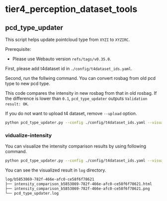 # tier4_perception_dataset_tools

## pcd_type_updater

This script helps update pointcloud type from `XYZI` to `XYZIRC`.

Prerequisite:

- Please use Webauto version `refs/tags/v0.35.0`.

First, please add t4dataset id in `./config/t4dataset_ids.yaml`.

Second, run the follwing command. You can convert rosbag from old pcd type to new pcd type.

This code compares the intensity in new rosbag from that in old rosbag. If the difference is lower than `0.1`, `pcd_type_updater` outputs `Validation result: OK`.

If you do not want to upload t4 dataset, remove `--upload` option.

```bash
python pcd_type_updater.py --config ./config/t4dataset_ids.yaml --visualize-intensity --upload
```

### vidualize-intensity

You can visualize the intensity comparison results by using following command.

```bash
python pcd_type_updater.py --config ./config/t4dataset_ids.yaml --visualize-intensity
```

You can see the visualized result in `log` directory.

```bash
log/b5853869-782f-466e-afc0-ce58f6f78621
├── intensity_comparison_b5853869-782f-466e-afc0-ce58f6f78621.html
├── intensity_comparison_b5853869-782f-466e-afc0-ce58f6f78621.png
└── pcd_type_updater.log
```
